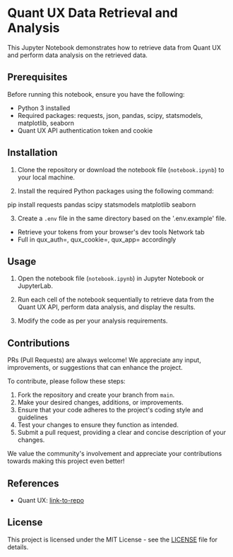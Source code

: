 # Quant UX Data Retrieval and Analysis

This Jupyter Notebook demonstrates how to retrieve data from Quant UX and perform data analysis on the retrieved data.

## Prerequisites

Before running this notebook, ensure you have the following:

- Python 3 installed
- Required packages: requests, json, pandas, scipy, statsmodels, matplotlib, seaborn
- Quant UX API authentication token and cookie

## Installation

1. Clone the repository or download the notebook file (`notebook.ipynb`) to your local machine.

2. Install the required Python packages using the following command:

pip install requests pandas scipy statsmodels matplotlib seaborn


3. Create a `.env` file in the same directory based on the '.env.example' file. 

- Retrieve your tokens from your browser's dev tools Network tab
- Full in qux_auth=<your-quant-ux-auth-token>, qux_cookie=<your-quant-ux-cookie>, qux_app=<your-quant-ux-app-id> accordingly



## Usage

1. Open the notebook file (`notebook.ipynb`) in Jupyter Notebook or JupyterLab.

2. Run each cell of the notebook sequentially to retrieve data from the Quant UX API, perform data analysis, and display the results.

3. Modify the code as per your analysis requirements.

## Contributions

PRs (Pull Requests) are always welcome! We appreciate any input, improvements, or suggestions that can enhance the project.

To contribute, please follow these steps:

1. Fork the repository and create your branch from `main`.
2. Make your desired changes, additions, or improvements.
3. Ensure that your code adheres to the project's coding style and guidelines 
4. Test your changes to ensure they function as intended.
5. Submit a pull request, providing a clear and concise description of your changes.

We value the community's involvement and appreciate your contributions towards making this project even better!


## References

- Quant UX: [link-to-repo](https://github.com/KlausSchaefers/quant-ux)

## License

This project is licensed under the MIT License - see the [LICENSE](LICENSE) file for details.





